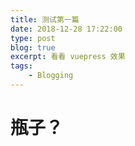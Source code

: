 ```yaml
---
title: 测试第一篇
date: 2018-12-28 17:22:00
type: post
blog: true
excerpt: 看看 vuepress 效果
tags:
    - Blogging
---
```


# 瓶子？ 

 